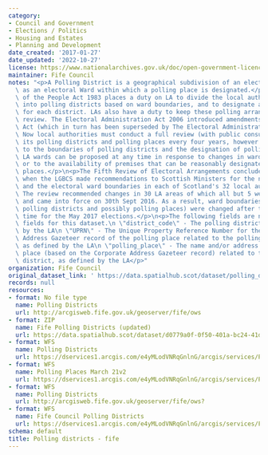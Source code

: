 ```yaml
---
category:
- Council and Government
- Elections / Politics
- Housing and Estates
- Planning and Development
date_created: '2017-01-27'
date_updated: '2022-10-27'
license: https://www.nationalarchives.gov.uk/doc/open-government-licence/version/3/
maintainer: Fife Council
notes: "<p>A Polling District is a geographical subdivision of an electoral area such\
  \ as an electoral Ward within which a polling place is designated.</p>\n<p>The Representation\
  \ of the People Act 1983 places a duty on LA to divide the local authority area\
  \ into polling districts based on ward boundaries, and to designate a polling place\
  \ for each district. LAs also have a duty to keep these polling arrangements under\
  \ review. The Electoral Administration Act 2006 introduced amendments to the 1983\
  \ Act (which in turn has been superseded by The Electoral Administration Act 2013).\
  \ Now local authorities must conduct a full review (with public consultation) of\
  \ its polling districts and polling places every four years, however adjustments\
  \ to the boundaries of polling districts and the designation of polling places within\
  \ LA wards can be proposed at any time in response to changes in ward boundaries\
  \ or to the availability of premises that can be reasonably designated as polling\
  \ places.</p>\n<p>The Fifth Review of Electoral Arrangements concluded in May 2016\
  \ when the LGBCS made recommendations to Scottish Ministers for the number of Councillors\
  \ and the electoral ward boundaries in each of Scotland's 32 local authorities.\
  \ The review recommended changes in 30 LA areas of which all but 5 were accepted\
  \ and came into force on 30th Sept 2016. As a result, ward boundaries (and therefore\
  \ polling districts and possibly polling places) were changed after this date in\
  \ time for the May 2017 elections.</p>\n<p>The following fields are now MANDATORY\
  \ fields for this dataset.\n \"district_code\" - The polling district code, as defined\
  \ by the LA\n \"UPRN\" - The Unique Property Reference Number for the Corporate\
  \ Address Gazeteer record of the polling place related to the polling district,\
  \ as defined by the LA\n \"polling_place\" - The name and/or address of the polling\
  \ place (based on the Corporate Address Gazeteer record) related to the polling\
  \ district, as defined by the LA</p>"
organization: Fife Council
original_dataset_link: ' https://data.spatialhub.scot/dataset/polling_districts-fi'
records: null
resources:
- format: No file type
  name: Polling Districts
  url: http://arcgisweb.fife.gov.uk/geoserver/fife/ows
- format: ZIP
  name: Fife Polling Districts (updated)
  url: https://data.spatialhub.scot/dataset/d0779a0f-0f50-401a-bc24-41d0310f9451/resource/bb01682f-4454-454d-9929-ea6917fceb7d/download/fc_polling_districts_2017.zip
- format: WFS
  name: Polling Districts
  url: https://dservices1.arcgis.com/e4yMLodVNRqGnlnG/arcgis/services/Polling_Districts_March21_WFS/WFSServer?service=wfs&request=getcapabilities
- format: WFS
  name: Polling Places March 21v2
  url: https://dservices1.arcgis.com/e4yMLodVNRqGnlnG/arcgis/services/Polling_Districts_March21_WFS2/WFSServer?service=wfs&request=getcapabilities
- format: WFS
  name: Polling Districts
  url: http://arcgisweb.fife.gov.uk/geoserver/fife/ows?
- format: WFS
  name: Fife Council Polling Districts
  url: https://dservices1.arcgis.com/e4yMLodVNRqGnlnG/arcgis/services/Fife_Council_Polling_Districts_WFS/WFSServer?service=wfs&request=getcapabilities
schema: default
title: Polling districts - fife
---
```

